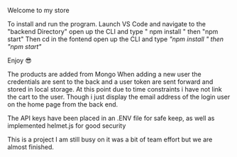 Welcome to my store

To install and run the program.
Launch VS Code and navigate to the "backend Directory" open up the CLI and type " npm install " then "npm start"
Then cd in the fontend open up the CLI and type *"npm install " then "npm start"*


Enjoy 😎

The products are added from Mongo When adding a new user the credentials are sent to the back and a user token are sent forward and stored in local storage. At this point due to time constraints i have not link the cart to the user. Though i just display the email address of the login user on the home page from the back end.

The API keys have been placed in an .ENV file for safe keep, as well as implemented helmet.js for good security


This is a project I am still busy on it was a bit of team effort but we are almost finished.
